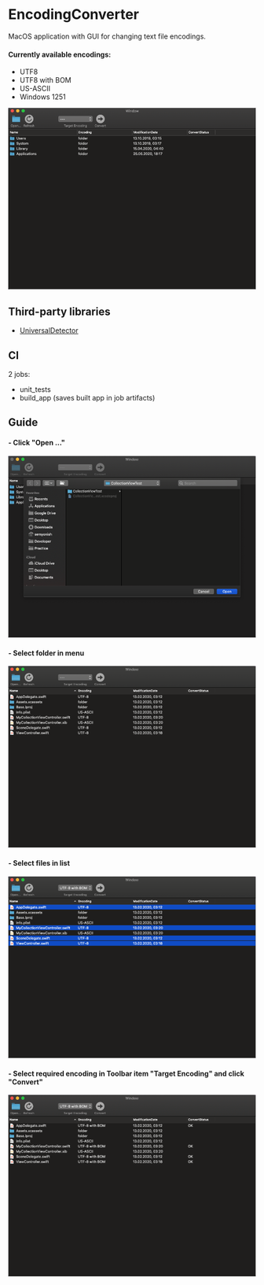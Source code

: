 # EncodingConverter
MacOS application with GUI for changing text file encodings.

#### Сurrently available encodings:
- UTF8
- UTF8 with BOM
- US-ASCII
- Windows 1251

![](AppScreens/Screenshot_gui.png)

## Third-party libraries
- [UniversalDetector](https://cocoapods.org/pods/UniversalDetector)

## CI
2 jobs:
- unit_tests
- build_app (saves built app in job artifacts)

## Guide
#### - Click "Open ..."
![](AppScreens/Screenshot_open.png)
#### - Select folder in menu
![](AppScreens/Screenshot_folder.png)
#### - Select files in list
![](AppScreens/Screenshot_select.png)
#### - Select required encoding in Toolbar item "Target Encoding" and click "Convert"
![](AppScreens/Screenshot_result.png)
